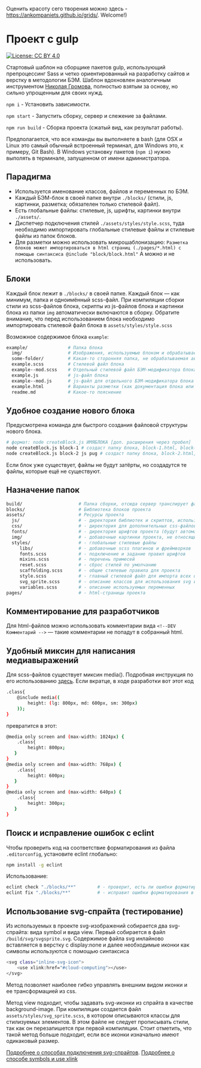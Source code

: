 Оценить красоту сего творения можно здесь - https://ankompaniets.github.io/grids/. Welcome!)

# Проект с gulp 

[![License: CC BY 4.0](https://img.shields.io/badge/License-CC%20BY%204.0-lightgrey.svg)](https://creativecommons.org/licenses/by/4.0/)


Стартовый шаблон на сборщике пакетов gulp, использующий препроцессинг Sass и четко ориентированный на
разработку сайтов и верстку в методологии БЭМ. Шаблон вдохновлен аналогичным инструментом [Николая Громова](https://github.com/nicothin),
полностью взятым за основу, но сильно упрощенным для своих нужд.



` npm i ` - Установить зависимости.

` npm start ` - Запустить сборку, сервер и слежение за файлами.

` npm run build ` - Сборка проекта (сжатый вид, как результат работы).


Предполагается, что все команды вы выполняете в bash (для OSX и Linux это самый обычный встроенный терминал, для Windows это, к примеру, Git Bash). В Windows установку пакетов (`npm i`) нужно выполять в терминале, запущенном от имени администратора.



## Парадигма

- Используется именование классов, файлов и переменных по БЭМ.
- Каждый БЭМ-блок в своей папке внутри `./blocks/` (стили, js, картинки, разметка; обязателен только стилевой файл).
- Есть глобальные файлы: стилевые, js, шрифты, картинки внутри `./assets/`.
- Диспетчер подключения стилей `./assets/styles/style.scss`, туда необходимо импортировать глобальные стилевые файлы и стилевые файлы из папок блоков.
- Для разметки можно использовать микрошаблонизацию:
  `Разметка блоков может импортироваться в html страниц (./pages/*.html) с помощью синтаксиса @include "block/block.html"`
  А можно и не использовать.



## Блоки

Каждый блок лежит в `./blocks/` в своей папке. Каждый блок — как минимум, папка и одноимённый scss-файл.
При компиляции сборки стили из scss-файлов блока, скрипты из js-файлов блока и картинки блока из папки `img` автоматически включаются в сборку.
Обратите внимание, что перед использованием блока необходимо импортировать стилевой файл блока в `assets/styles/style.scss`

Возможное содержимое блока `example`:

```bash
example/               # Папка блока
  img/                 # Изображения, используемые блоком и обрабатываемые автоматикой сборки
  some-folder/         # Какая-то сторонняя папка, не обрабатываемая автоматикой
  example.scss         # Стилевой файл блока
  example--mod.scss    # Отдельный стилевой файл БЭМ-модификатора блока
  example.js           # js-файл блока
  example--mod.js      # js-файл для отдельного БЭМ-модификатора блока
  example.html         # Варианты разметки (как документация блока или как вставляемый микрошаблонизатором фрагмент)
  readme.md            # Какое-то пояснение
```



## Удобное создание нового блока

Предусмотрена команда для быстрого создания файловой структуры нового блока.

```bash
# формат: node createBlock.js ИМЯБЛОКА [доп. расширения через пробел]
node createBlock.js block-1 # создаст папку блока, block-1.html, block-1.scss и подпапку img/ для этого блока
node createBlock.js block-2 js pug # создаст папку блока, block-2.html, block-2.scss, block-2.js, block-2.pug и подпапку img/ для этого блока
```

Если блок уже существует, файлы не будут затёрты, но создадутся те файлы, которые ещё не существуют.



## Назначение папок

```bash
build/                     # Папка сборки, отсюда сервер транслирует файлы.
blocks/                    # Библиотека блоков проекта
assets/                    # Ресурсы проекта
  js/                      # - директория библиотек и скриптов, использующихся в проекте
  css/                     # - директория для дополнительных css-файлов, подключаемых отдельно от style.min.css (например, стили для плагинов)
  fonts/                   # - директория шрифтов проекта (будут автоматически скопированы в папку сборки)
  img/                     # - добавочные картинки проекта, не относящиеся к блокам
  styles/                  # - глобальные стилевые файлы 
     libs/                 # - добавочные scss плагинов и фреймворков
     fonts.scss            # - подключение и задание правил шрифтов
     mixins.scss           # - перечень примесей
     reset.scss            # - сброс стилей по умолчанию
     scaffolding.scss      # - общие стилевые правила для проекта
     style.scss            # - главный стилевой файл для импорта всех остальных
     svg_sprite.scss       # - описание классов для использования svg из спрайта в качестве background-image
     variables.scss        # - описание используемых переменных
pages/                     # - html-страницы проекта
```



## Комментирование для разработчиков

Для html-файлов можно использовать комментарии вида `<!--DEV Комментарий -->` — такие комментарии не попадут в собранный html.


## Удобный миксин для написания медиавыражений

Для scss-файлов существует миксин media(). Подробная инструкция по его использованию [здесь](https://habr.com/post/352686/).
Если вкратце, в ходе разработки вот этот код 

```bash
.class{
    @include media((
        height: (lg: 800px, md: 600px, sm: 300px)
    ));
}
```

превратится в этот:

```bash
@media only screen and (max-width: 1024px) {
    .class{
        height: 800px;
   }
}
@media only screen and (max-width: 768px) {
    .class{
        height: 600px;
   }
}
@media only screen and (max-width: 640px) {
    .class{
        height: 300px;
   }
}
```


## Поиск и исправление ошибок с eclint

Чтобы проверить код на соответствие форматирования из файла `.editorconfig`, установите eclint глобально:

```bash
npm install -g eclint
```

Использование:

```bash
eclint check "./blocks/**"        # - проверит, есть ли ошибки форматирования в указанной папке
eclint fix "./blocks/**"          # - исправит ошибки форматирования в указанной папке
```


## Использование svg-спрайта (тестирование)

Из используемых в проекте svg-изображений собирается два svg-спрайта: вида symbol и вида view. 
Первый собирается в файл `/build/svg/svgsprite.svg`. Содержимое файла svg инлайново вставляется в верстку с display:none и далее необходимые иконки как символы используются с помощью синтаксиса 

```bash
<svg class="inline-svg-icon">
    <use xlink:href="#cloud-computing"></use>
</svg>
```
 
Метод позволяет наиболее гибко управлять внешним видом иконки и ее трансформацией из css.
 
Метод view подходит, чтобы задавать svg-иконки из спрайта в качестве background-image. При компиляции создается файл `assets/styles/svg_sprite.scss`, в котором описываются классы для стилизуемых элементов. В этом файле не следует прописывать стили, так как он перезапишется при первой компиляции. Стоит отметить, что такой метод больше подходит, если все иконки изначально имеют одикаковый размер. 

[Подробнее о способах подключения svg-спрайтов](https://uwebdesign.ru/svg-sprites/).
[Подробнее о способе symbols и use xlink](http://dreamhelg.ru/2017/02/symbol-svg-sprite-detail-guide/)